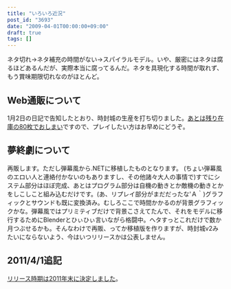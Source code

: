 ```yaml
---
title: "いろいろ近況"
post_id: "3693"
date: "2009-04-01T00:00:00+09:00"
draft: true
tags: []
---
```



ネタ切れ→ネタ補充の時間がない→スパイラルモデル。いや、厳密にはネタは腐るほどあるんだが、実際本当に腐ってるんだ。ネタを具現化する時間が取れず、もう賞味期限切れなのがほとんど。
## Web通販について
1月2日の日記で告知したとおり、時封城の生産を打ち切りました。[あとは残り在庫の80枚でおしまい](http://e.danmaq.com/)ですので、プレイしたい方はお早めにどうぞ。
## 夢終劇について
再販します。ただし弾幕風から.NETに移植したものとなります。 (ちょい弾幕風のエロい人と連絡付かないのもありますし、その他諸々大人の事情で)すでにシステム部分はほぼ完成、あとはプログラム部分は自機の動きとか敵機の動きとかをしこしこと組み込むだけです。(あ、リプレイ部分がまだだったな'Ａ｀)グラフィックとサウンドも既に変換済み。むしろここで時間かかるのが背景グラフィックかな。弾幕風ではプリミティブだけで背景こさえてたんで、それをモデルに移行するためにBlenderとひぃひぃ言いながら格闘中。ヘタすっとこれだけで数か月つぶせるかも。そんなわけで再販、ってか移植版を作りますが、時封城v2みたいにならないよう、今はいつリリースかは公表しません。
## 2011/4/1追記
[リリース時期は2011年末に決定しました](https://danmaq.com/3705)。
